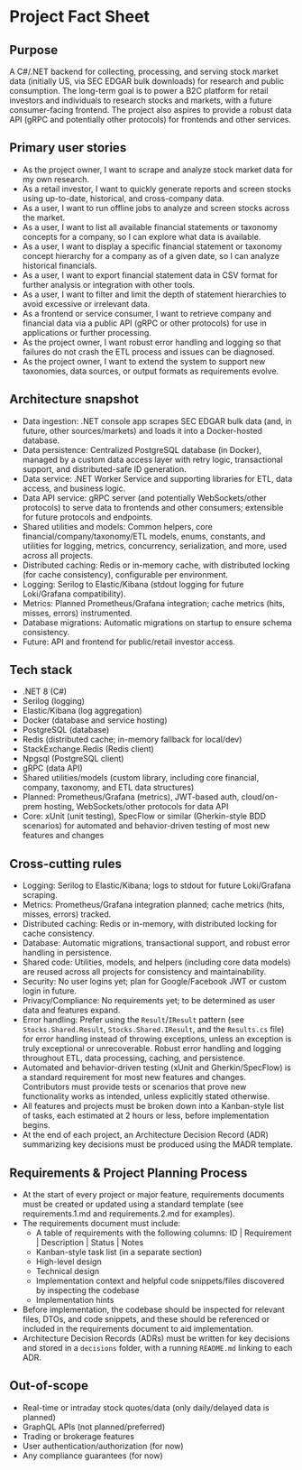 # Project Fact Sheet

## Purpose
A C#/.NET backend for collecting, processing, and serving stock market data (initially US, via SEC EDGAR bulk downloads) for research and public consumption. The long-term goal is to power a B2C platform for retail investors and individuals to research stocks and markets, with a future consumer-facing frontend. The project also aspires to provide a robust data API (gRPC and potentially other protocols) for frontends and other services.

## Primary user stories
- As the project owner, I want to scrape and analyze stock market data for my own research.
- As a retail investor, I want to quickly generate reports and screen stocks using up-to-date, historical, and cross-company data.
- As a user, I want to run offline jobs to analyze and screen stocks across the market.
- As a user, I want to list all available financial statements or taxonomy concepts for a company, so I can explore what data is available.
- As a user, I want to display a specific financial statement or taxonomy concept hierarchy for a company as of a given date, so I can analyze historical financials.
- As a user, I want to export financial statement data in CSV format for further analysis or integration with other tools.
- As a user, I want to filter and limit the depth of statement hierarchies to avoid excessive or irrelevant data.
- As a frontend or service consumer, I want to retrieve company and financial data via a public API (gRPC or other protocols) for use in applications or further processing.
- As the project owner, I want robust error handling and logging so that failures do not crash the ETL process and issues can be diagnosed.
- As the project owner, I want to extend the system to support new taxonomies, data sources, or output formats as requirements evolve.

## Architecture snapshot
- Data ingestion: .NET console app scrapes SEC EDGAR bulk data (and, in future, other sources/markets) and loads it into a Docker-hosted database.
- Data persistence: Centralized PostgreSQL database (in Docker), managed by a custom data access layer with retry logic, transactional support, and distributed-safe ID generation.
- Data service: .NET Worker Service and supporting libraries for ETL, data access, and business logic.
- Data API service: gRPC server (and potentially WebSockets/other protocols) to serve data to frontends and other consumers; extensible for future protocols and endpoints.
- Shared utilities and models: Common helpers, core financial/company/taxonomy/ETL models, enums, constants, and utilities for logging, metrics, concurrency, serialization, and more, used across all projects.
- Distributed caching: Redis or in-memory cache, with distributed locking (for cache consistency), configurable per environment.
- Logging: Serilog to Elastic/Kibana (stdout logging for future Loki/Grafana compatibility).
- Metrics: Planned Prometheus/Grafana integration; cache metrics (hits, misses, errors) instrumented.
- Database migrations: Automatic migrations on startup to ensure schema consistency.
- Future: API and frontend for public/retail investor access.

## Tech stack
- .NET 8 (C#)
- Serilog (logging)
- Elastic/Kibana (log aggregation)
- Docker (database and service hosting)
- PostgreSQL (database)
- Redis (distributed cache; in-memory fallback for local/dev)
- StackExchange.Redis (Redis client)
- Npgsql (PostgreSQL client)
- gRPC (data API)
- Shared utilities/models (custom library, including core financial, company, taxonomy, and ETL data structures)
- Planned: Prometheus/Grafana (metrics), JWT-based auth, cloud/on-prem hosting, WebSockets/other protocols for data API
- Core: xUnit (unit testing), SpecFlow or similar (Gherkin-style BDD scenarios) for automated and behavior-driven testing of most new features and changes

## Cross-cutting rules
- Logging: Serilog to Elastic/Kibana; logs to stdout for future Loki/Grafana scraping.
- Metrics: Prometheus/Grafana integration planned; cache metrics (hits, misses, errors) tracked.
- Distributed caching: Redis or in-memory, with distributed locking for cache consistency.
- Database: Automatic migrations, transactional support, and robust error handling in persistence.
- Shared code: Utilities, models, and helpers (including core data models) are reused across all projects for consistency and maintainability.
- Security: No user logins yet; plan for Google/Facebook JWT or custom login in future.
- Privacy/Compliance: No requirements yet; to be determined as user data and features expand.
- Error handling: Prefer using the `Result`/`IResult` pattern (see `Stocks.Shared.Result`, `Stocks.Shared.IResult`, and the `Results.cs` file) for error handling instead of throwing exceptions, unless an exception is truly exceptional or unrecoverable. Robust error handling and logging throughout ETL, data processing, caching, and persistence.
- Automated and behavior-driven testing (xUnit and Gherkin/SpecFlow) is a standard requirement for most new features and changes. Contributors must provide tests or scenarios that prove new functionality works as intended, unless explicitly stated otherwise.
- All features and projects must be broken down into a Kanban-style list of tasks, each estimated at 2 hours or less, before implementation begins.
- At the end of each project, an Architecture Decision Record (ADR) summarizing key decisions must be produced using the MADR template.

## Requirements & Project Planning Process
- At the start of every project or major feature, requirements documents must be created or updated using a standard template (see requirements.1.md and requirements.2.md for examples).
- The requirements document must include:
  - A table of requirements with the following columns: ID | Requirement | Description | Status | Notes
  - Kanban-style task list (in a separate section)
  - High-level design
  - Technical design
  - Implementation context and helpful code snippets/files discovered by inspecting the codebase
  - Implementation hints
- Before implementation, the codebase should be inspected for relevant files, DTOs, and code snippets, and these should be referenced or included in the requirements document to aid implementation.
- Architecture Decision Records (ADRs) must be written for key decisions and stored in a `decisions` folder, with a running `README.md` linking to each ADR.

## Out-of-scope
- Real-time or intraday stock quotes/data (only daily/delayed data is planned)
- GraphQL APIs (not planned/preferred)
- Trading or brokerage features
- User authentication/authorization (for now)
- Any compliance guarantees (for now)
